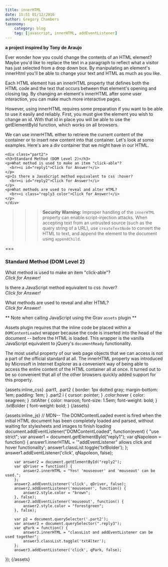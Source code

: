 ```yaml
---
title: innerHTML
date: 15:51 01/12/2016
author: Gregory Chambers
taxonomy:
    category: blog
    tag: [javascript, innerHTML, addEventListener]
---
```



**a project inspired by Tony de Araujo**

Ever wonder how you could change the contents of an HTML element? Maybe you'd like to replace the text in a paragraph to reflect what a visitor has just selected from a drop down box. By manipulating an element's innerHtml you'll be able to change your text and HTML as much as you like.

Each HTML element has an innerHTML property that defines both the HTML code and the text that occurs between that element's opening and closing tag. By changing an element's innerHTML after some user interaction, you can make much more interactive pages.

However, using innerHTML requires some preparation if you want to be able to use it easily and reliably. First, you must give the element you wish to change an id. With that id in place you will be able to use the getElementById function, which works on all browsers.

We can use innerHTML either to retrieve the current content of the container or to insert new content into that container. Let's look at some examples. Here's are a div container that we might have in our HTML.

```markup
<div class="part2">
<h3>Standard Method (DOM Level 2)</h3>
<p>What method is used to make an item "click-able"?
  <br><i id="reply1">Click for Answer!</i>
</p>
<p>Is there a JavaScript method equivalent to css :hover?
  <br><i id="reply2">Click for Answer!</i>
</p>
<p>What methods are used to reveal and alter HTML?
  <br><i class="reply3 color">Click for Answer!</i>
</p>
</div>
```

>>> **Security Warning:** Improper handling of the ```innerHTML``` property can enable script-injection attacks. When accepting text from an untrusted source (such as the query string of a URL), use ```createTextNode``` to convert the HTML to text, and append the element to the document using ```appendChild```.

===

<div class="part2">
<h3>Standard Method (DOM Level 2)</h3>
<p>What method is used to make an item "click-able"?
  <br><i id="reply1">Click for Answer!</i>
</p>
<p>Is there a JavaScript method equivalent to css :hover?
  <br><i id="reply2">Click for Answer!</i>
</p>
<p>What methods are used to reveal and alter HTML?
  <br><i class="reply3 color">Click for Answer!</i>
</p>
</div>

** Note when calling JavaScript using the Grav ```assets``` plugin **

Assets plugin requires that the inline code be placed within a ```DOMContentLoaded``` wrapper because the code is inserted into the head of the document -- before the HTML is loaded. This wrapper is the vanilla JavaScript equivalent to jQuery's ```documentReady``` functionality.

The most useful property of our web page objects that we can access is not a part of the official standard at all. The innerHTML property was introduced by Microsoft in Internet Explorer as a convenient way of being able to access the entire content of the HTML container all at once. It turned out to be so convenient that all of the other browsers quickly added support for this property.

{assets:inline_css}
.part1,
  .part2 {
      border: 1px dotted gray;
      margin-bottom: 1em;
      padding: 1em;
  }
  .part2 i {
      cursor: pointer;
  }
  .color:hover {
      color: seagreen;
  }
  .txtAlter {
      color: maroon;
      font-size: 1.5em;
      font-weight: bold;
  }
  .txtBolder {
    font-weight: bold;
  }
{/assets}

{assets:inline_js}
// MDN-- The DOMContentLoaded event is fired when the initial HTML document has been completely loaded and parsed, without waiting for stylesheets and images to finish loading
document.addEventListener("DOMContentLoaded", function(event) {
        "use strict";
        var answer1 = document.getElementById("reply1");
        var qNapoleon = function() {
            answer1.innerHTML = '"addEventListener" allows click and hover functionality';
            answer1.classList.toggle('txtBolder');
        };
        answer1.addEventListener('click', qNapoleon, false);

        var answer2 = document.getElementById("reply2");
        var qDriver = function() {
            answer2.innerHTML = "Yes! 'mouseover' and 'mouseout' can be used.";
        };
        answer2.addEventListener('click', qDriver, false);
        answer2.addEventListener('mouseover', function() {
            answer2.style.color = "brown";
        }, false);
        answer2.addEventListener('mouseout', function() {
            answer2.style.color = "forestgreen";
        }, false);

        var p2 = document.querySelector('.part2');
        var answer3 = document.querySelector(".reply3");
        var qPark = function() {
            answer3.innerHTML = "classList and addEventListener can be used together";
            answer3.classList.toggle('txtAlter');
        };
        answer3.addEventListener('click', qPark, false);
});
{/assets}
